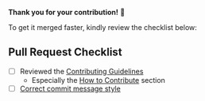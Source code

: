 **Thank you for your contribution!** 👏

To get it merged faster, kindly review the checklist below:

## Pull Request Checklist
- [ ] Reviewed the [Contributing Guidelines](https://github.com/SAP/ui5-webcomponents/blob/master/CONTRIBUTING.md)
    + Especially the [How to Contribute](https://github.com/SAP/ui5-webcomponents/blob/master/CONTRIBUTING.md#how-to-contribute) section 
- [ ] [Correct commit message style](https://github.com/SAP/ui5-webcomponents/blob/master/docs/Guidelines.md#commit-message-style)
